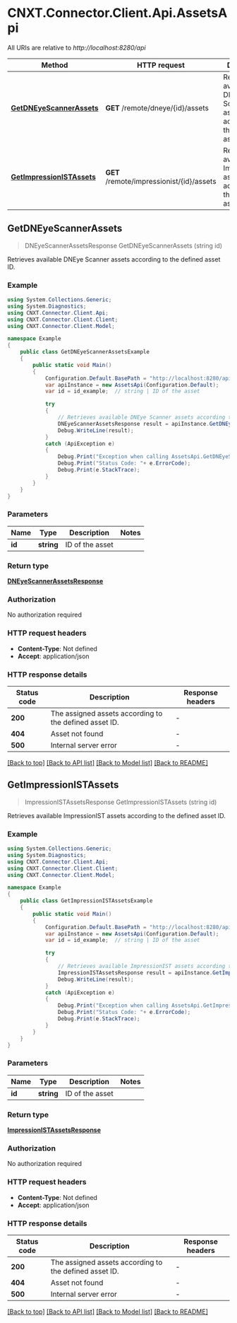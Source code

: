 # CNXT.Connector.Client.Api.AssetsApi

All URIs are relative to *http://localhost:8280/api*

Method | HTTP request | Description
------------- | ------------- | -------------
[**GetDNEyeScannerAssets**](AssetsApi.md#getdneyescannerassets) | **GET** /remote/dneye/{id}/assets | Retrieves available DNEye Scanner assets according to the defined asset ID.
[**GetImpressionISTAssets**](AssetsApi.md#getimpressionistassets) | **GET** /remote/impressionist/{id}/assets | Retrieves available ImpressionIST assets according to the defined asset ID.



## GetDNEyeScannerAssets

> DNEyeScannerAssetsResponse GetDNEyeScannerAssets (string id)

Retrieves available DNEye Scanner assets according to the defined asset ID.

### Example

```csharp
using System.Collections.Generic;
using System.Diagnostics;
using CNXT.Connector.Client.Api;
using CNXT.Connector.Client.Client;
using CNXT.Connector.Client.Model;

namespace Example
{
    public class GetDNEyeScannerAssetsExample
    {
        public static void Main()
        {
            Configuration.Default.BasePath = "http://localhost:8280/api";
            var apiInstance = new AssetsApi(Configuration.Default);
            var id = id_example;  // string | ID of the asset

            try
            {
                // Retrieves available DNEye Scanner assets according to the defined asset ID.
                DNEyeScannerAssetsResponse result = apiInstance.GetDNEyeScannerAssets(id);
                Debug.WriteLine(result);
            }
            catch (ApiException e)
            {
                Debug.Print("Exception when calling AssetsApi.GetDNEyeScannerAssets: " + e.Message );
                Debug.Print("Status Code: "+ e.ErrorCode);
                Debug.Print(e.StackTrace);
            }
        }
    }
}
```

### Parameters


Name | Type | Description  | Notes
------------- | ------------- | ------------- | -------------
 **id** | **string**| ID of the asset | 

### Return type

[**DNEyeScannerAssetsResponse**](DNEyeScannerAssetsResponse.md)

### Authorization

No authorization required

### HTTP request headers

- **Content-Type**: Not defined
- **Accept**: application/json

### HTTP response details
| Status code | Description | Response headers |
|-------------|-------------|------------------|
| **200** | The assigned assets according to the defined asset ID. |  -  |
| **404** | Asset not found |  -  |
| **500** | Internal server error |  -  |

[[Back to top]](#)
[[Back to API list]](../README.md#documentation-for-api-endpoints)
[[Back to Model list]](../README.md#documentation-for-models)
[[Back to README]](../README.md)


## GetImpressionISTAssets

> ImpressionISTAssetsResponse GetImpressionISTAssets (string id)

Retrieves available ImpressionIST assets according to the defined asset ID.

### Example

```csharp
using System.Collections.Generic;
using System.Diagnostics;
using CNXT.Connector.Client.Api;
using CNXT.Connector.Client.Client;
using CNXT.Connector.Client.Model;

namespace Example
{
    public class GetImpressionISTAssetsExample
    {
        public static void Main()
        {
            Configuration.Default.BasePath = "http://localhost:8280/api";
            var apiInstance = new AssetsApi(Configuration.Default);
            var id = id_example;  // string | ID of the asset

            try
            {
                // Retrieves available ImpressionIST assets according to the defined asset ID.
                ImpressionISTAssetsResponse result = apiInstance.GetImpressionISTAssets(id);
                Debug.WriteLine(result);
            }
            catch (ApiException e)
            {
                Debug.Print("Exception when calling AssetsApi.GetImpressionISTAssets: " + e.Message );
                Debug.Print("Status Code: "+ e.ErrorCode);
                Debug.Print(e.StackTrace);
            }
        }
    }
}
```

### Parameters


Name | Type | Description  | Notes
------------- | ------------- | ------------- | -------------
 **id** | **string**| ID of the asset | 

### Return type

[**ImpressionISTAssetsResponse**](ImpressionISTAssetsResponse.md)

### Authorization

No authorization required

### HTTP request headers

- **Content-Type**: Not defined
- **Accept**: application/json

### HTTP response details
| Status code | Description | Response headers |
|-------------|-------------|------------------|
| **200** | The assigned assets according to the defined asset ID. |  -  |
| **404** | Asset not found |  -  |
| **500** | Internal server error |  -  |

[[Back to top]](#)
[[Back to API list]](../README.md#documentation-for-api-endpoints)
[[Back to Model list]](../README.md#documentation-for-models)
[[Back to README]](../README.md)

